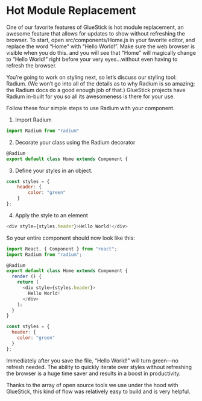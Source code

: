 # Hot Module Replacement

One of our favorite features of GlueStick is hot module replacement, an awesome feature that allows for updates to show without refreshing the browser. To start, open src/components/Home.js in your favorite editor, and replace the word “Home” with “Hello World!”. Make sure the web browser is visible when you do this. and you will see that “Home” will magically change to “Hello World!” right before your very eyes…without even having to refresh the browser.

You’re going to work on styling next, so let’s discuss our styling tool: Radium. (We won’t go into all of the details as to why Radium is so amazing; the Radium docs do a good enough job of that.) GlueStick projects have Radium in-built for you so all its awesomeness is there for your use.

Follow these four simple steps to use Radium with your component.

1) Import Radium


```js
import Radium from "radium"
```


2) Decorate your class using the Radium decorator


```js
@Radium
export default class Home extends Component {
```


3) Define your styles in an object.


```js
const styles = {
    header: {
        color: "green"
    }
};
```


4) Apply the style to an element


```js
<div style={styles.header}>Hello World!</div>
```


So your entire component should now look like this:

```js
import React, { Component } from "react";
import Radium from "radium";

@Radium
export default class Home extends Component {
  render () {
    return (
      <div style={styles.header}>
        Hello World!
      </div>
    );
  }
}

const styles = {
  header: {
    color: "green"
  }
};

```


Immediately after you save the file, “Hello World!” will turn green—no refresh needed. The ability to quickly iterate over styles without refreshing the browser is a huge time saver and results in a boost in productivity.

Thanks to the array of open source tools we use under the hood with GlueStick, this kind of flow was relatively easy to build and is very helpful.
